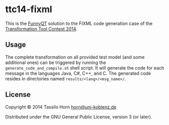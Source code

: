 # ttc14-fixml

This is the [FunnyQT](http://jgralab.github.io/funnyqt/) solution to the FIXML
code generation case of the
[Transformation Tool Contest 2014](http://www.transformation-tool-contest.eu/).

## Usage

The complete transformation on all provided test model (and some additional
ones) can be triggered by running the `generate_code_and_compile.sh` shell
script.  It will generate the code for each message in the languages Java, C\#,
C++, and C.  The generated code resides in directories named
`results/<lang>/<msg_name>/`.

## License

Copyright © 2014 Tassilo Horn <horn@uni-koblenz.de>

Distributed under the GNU General Public License, version 3 (or later).
